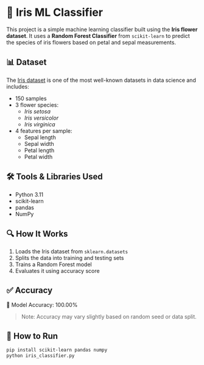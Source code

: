 # 🌸 Iris ML Classifier

This project is a simple machine learning classifier built using the **Iris flower dataset**. It uses a **Random Forest Classifier** from `scikit-learn` to predict the species of iris flowers based on petal and sepal measurements.

## 📊 Dataset

The [Iris dataset](https://en.wikipedia.org/wiki/Iris_flower_data_set) is one of the most well-known datasets in data science and includes:

- 150 samples
- 3 flower species:
  - *Iris setosa*
  - *Iris versicolor*
  - *Iris virginica*
- 4 features per sample:
  - Sepal length
  - Sepal width
  - Petal length
  - Petal width

## 🛠️ Tools & Libraries Used

- Python 3.11
- scikit-learn
- pandas
- NumPy

## 🔍 How It Works

1. Loads the Iris dataset from `sklearn.datasets`
2. Splits the data into training and testing sets
3. Trains a Random Forest model
4. Evaluates it using accuracy score

## ✅ Accuracy

🌸 Model Accuracy: 100.00%

> Note: Accuracy may vary slightly based on random seed or data split.

## 📂 How to Run

```bash
pip install scikit-learn pandas numpy
python iris_classifier.py

